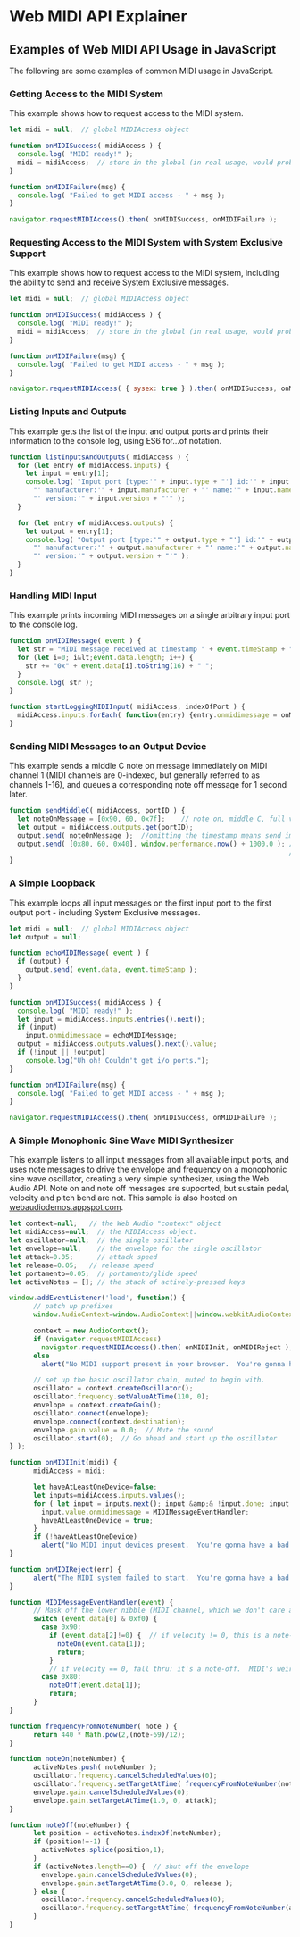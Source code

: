 # Web MIDI API Explainer

## Examples of Web MIDI API Usage in JavaScript
The following are some examples of common MIDI usage in JavaScript.

### Getting Access to the MIDI System
This example shows how to request access to the MIDI system.

```js
let midi = null;  // global MIDIAccess object

function onMIDISuccess( midiAccess ) {
  console.log( "MIDI ready!" );
  midi = midiAccess;  // store in the global (in real usage, would probably keep in an object instance)
}

function onMIDIFailure(msg) {
  console.log( "Failed to get MIDI access - " + msg );
}

navigator.requestMIDIAccess().then( onMIDISuccess, onMIDIFailure );
```

### Requesting Access to the MIDI System with System Exclusive Support
This example shows how to request access to the MIDI system, including the
ability to send and receive System Exclusive messages.

```js
let midi = null;  // global MIDIAccess object

function onMIDISuccess( midiAccess ) {
  console.log( "MIDI ready!" );
  midi = midiAccess;  // store in the global (in real usage, would probably keep in an object instance)
}

function onMIDIFailure(msg) {
  console.log( "Failed to get MIDI access - " + msg );
}

navigator.requestMIDIAccess( { sysex: true } ).then( onMIDISuccess, onMIDIFailure );
```

### Listing Inputs and Outputs
This example gets the list of the input and output ports and prints their
information to the console log, using ES6 for...of notation.

```js
function listInputsAndOutputs( midiAccess ) {
  for (let entry of midiAccess.inputs) {
    let input = entry[1];
    console.log( "Input port [type:'" + input.type + "'] id:'" + input.id +
      "' manufacturer:'" + input.manufacturer + "' name:'" + input.name +
      "' version:'" + input.version + "'" );
  }

  for (let entry of midiAccess.outputs) {
    let output = entry[1];
    console.log( "Output port [type:'" + output.type + "'] id:'" + output.id +
      "' manufacturer:'" + output.manufacturer + "' name:'" + output.name +
      "' version:'" + output.version + "'" );
  }
}
```

### Handling MIDI Input
This example prints incoming MIDI messages on a single arbitrary input port to
the console log.

```js
function onMIDIMessage( event ) {
  let str = "MIDI message received at timestamp " + event.timeStamp + "[" + event.data.length + " bytes]: ";
  for (let i=0; i&lt;event.data.length; i++) {
    str += "0x" + event.data[i].toString(16) + " ";
  }
  console.log( str );
}

function startLoggingMIDIInput( midiAccess, indexOfPort ) {
  midiAccess.inputs.forEach( function(entry) {entry.onmidimessage = onMIDIMessage;});
}
```

### Sending MIDI Messages to an Output Device
This example sends a middle C note on message immediately on MIDI channel 1
(MIDI channels are 0-indexed, but generally referred to as channels 1-16), and
queues a corresponding note off message for 1 second later.

```js
function sendMiddleC( midiAccess, portID ) {
  let noteOnMessage = [0x90, 60, 0x7f];    // note on, middle C, full velocity
  let output = midiAccess.outputs.get(portID);
  output.send( noteOnMessage );  //omitting the timestamp means send immediately.
  output.send( [0x80, 60, 0x40], window.performance.now() + 1000.0 ); // Inlined array creation- note off, middle C,
                                                                      // release velocity = 64, timestamp = now + 1000ms.
}
```

### A Simple Loopback
This example loops all input messages on the first input port to the first
output port - including System Exclusive messages.

```js
let midi = null;  // global MIDIAccess object
let output = null;

function echoMIDIMessage( event ) {
  if (output) {
    output.send( event.data, event.timeStamp );
  }
}

function onMIDISuccess( midiAccess ) {
  console.log( "MIDI ready!" );
  let input = midiAccess.inputs.entries().next();
  if (input)
    input.onmidimessage = echoMIDIMessage;
  output = midiAccess.outputs.values().next().value;
  if (!input || !output)
    console.log("Uh oh! Couldn't get i/o ports.");
}

function onMIDIFailure(msg) {
  console.log( "Failed to get MIDI access - " + msg );
}

navigator.requestMIDIAccess().then( onMIDISuccess, onMIDIFailure );
```

### A Simple Monophonic Sine Wave MIDI Synthesizer
This example listens to all input messages from all available input ports, and
uses note messages to drive the envelope and frequency on a monophonic sine wave
oscillator, creating a very simple synthesizer, using the Web Audio API. Note on
and note off messages are supported, but sustain pedal, velocity and pitch bend
are not. This sample is also hosted on <a href=
"http://webaudiodemos.appspot.com/monosynth/index.html">webaudiodemos.appspot.com</a>.

```js
let context=null;   // the Web Audio "context" object
let midiAccess=null;  // the MIDIAccess object.
let oscillator=null;  // the single oscillator
let envelope=null;    // the envelope for the single oscillator
let attack=0.05;      // attack speed
let release=0.05;   // release speed
let portamento=0.05;  // portamento/glide speed
let activeNotes = []; // the stack of actively-pressed keys

window.addEventListener('load', function() {
      // patch up prefixes
      window.AudioContext=window.AudioContext||window.webkitAudioContext;

      context = new AudioContext();
      if (navigator.requestMIDIAccess)
        navigator.requestMIDIAccess().then( onMIDIInit, onMIDIReject );
      else
        alert("No MIDI support present in your browser.  You're gonna have a bad time.")

      // set up the basic oscillator chain, muted to begin with.
      oscillator = context.createOscillator();
      oscillator.frequency.setValueAtTime(110, 0);
      envelope = context.createGain();
      oscillator.connect(envelope);
      envelope.connect(context.destination);
      envelope.gain.value = 0.0;  // Mute the sound
      oscillator.start(0);  // Go ahead and start up the oscillator
} );

function onMIDIInit(midi) {
      midiAccess = midi;

      let haveAtLeastOneDevice=false;
      let inputs=midiAccess.inputs.values();
      for ( let input = inputs.next(); input &amp;& !input.done; input = inputs.next()) {
        input.value.onmidimessage = MIDIMessageEventHandler;
        haveAtLeastOneDevice = true;
      }
      if (!haveAtLeastOneDevice)
        alert("No MIDI input devices present.  You're gonna have a bad time.");
}

function onMIDIReject(err) {
      alert("The MIDI system failed to start.  You're gonna have a bad time.");
}

function MIDIMessageEventHandler(event) {
      // Mask off the lower nibble (MIDI channel, which we don't care about)
      switch (event.data[0] & 0xf0) {
        case 0x90:
          if (event.data[2]!=0) {  // if velocity != 0, this is a note-on message
            noteOn(event.data[1]);
            return;
          }
          // if velocity == 0, fall thru: it's a note-off.  MIDI's weird, y'all.
        case 0x80:
          noteOff(event.data[1]);
          return;
      }
}

function frequencyFromNoteNumber( note ) {
      return 440 * Math.pow(2,(note-69)/12);
}

function noteOn(noteNumber) {
      activeNotes.push( noteNumber );
      oscillator.frequency.cancelScheduledValues(0);
      oscillator.frequency.setTargetAtTime( frequencyFromNoteNumber(noteNumber), 0, portamento );
      envelope.gain.cancelScheduledValues(0);
      envelope.gain.setTargetAtTime(1.0, 0, attack);
}

function noteOff(noteNumber) {
      let position = activeNotes.indexOf(noteNumber);
      if (position!=-1) {
        activeNotes.splice(position,1);
      }
      if (activeNotes.length==0) {  // shut off the envelope
        envelope.gain.cancelScheduledValues(0);
        envelope.gain.setTargetAtTime(0.0, 0, release );
      } else {
        oscillator.frequency.cancelScheduledValues(0);
        oscillator.frequency.setTargetAtTime( frequencyFromNoteNumber(activeNotes[activeNotes.length-1]), 0, portamento );
      }
}
```
